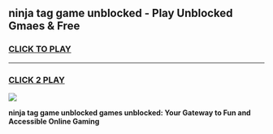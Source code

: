 
## ninja tag game unblocked - Play Unblocked Gmaes & Free
<h3>
<a href="https://premium.freeplayer.one?title=ninja_tag_game_unblocked&ref=20F">CLICK TO PLAY</a></h3>
<hr>

<h3>
<a href="https://premium.freeplayer.one?title=ninja_tag_game_unblocked&ref=20F">CLICK 2 PLAY</a>
  
</h3>

<a href="https://premium.freeplayer.one?title=ninja_tag_game_unblocked&ref=20F/"><img src="https://clearcache.store/games.png"></a>


**ninja tag game unblocked games unblocked: Your Gateway to Fun and Accessible Online Gaming**
